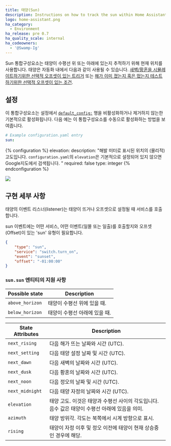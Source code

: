 ```yaml
---
title: 태양(Sun)
description: Instructions on how to track the sun within Home Assistant.
logo: home-assistant.png
ha_category:
  - Environment
ha_release: pre 0.7
ha_quality_scale: internal
ha_codeowners:
  - '@Swamp-Ig'
---
```


Sun 통합구성요소는 태양이 수평선 위 또는 아래에 있는지 추적하기 위해 현재 위치를 사용합니다.
태양은 자동화 내에서 다음과 같이 사용될 수 있습니다. 
[새벽/황혼을 시뮬레이트하기위한 선택적 오프셋이 있는 트리거][sun_trigger] 또는 [해가 이미 졌는지 혹은 떴는지 테스트하기위한 선택적 오프셋이 있는 조건][sun_condition].

[sun_trigger]: /docs/automation/trigger/#sun-trigger
[sun_condition]: /docs/scripts/conditions/#sun-condition

## 설정

이 통합구성요소는 설정에서 [`default_config:`](https://www.home-assistant.io/integrations/default_config/) 행을 비활성화하거나 제거하지 않는한 기본적으로 활성화됩니다. 다음 예는 이 통합구성요소를 수동으로 활성화하는 방법을 보여줍니다.

```yaml
# Example configuration.yaml entry
sun:
```

{% configuration %}
elevation:
  description: "해발 미터로 표시된 위치의 (물리적) 고도입니다. `configuration.yaml`의 `elevation`은 기본적으로 설정되어 있지 않으면 Google지도에서 검색됩니다. "
  required: false
  type: integer
{% endconfiguration %}

<p class='img'>
<img src='/images/screenshots/more-info-dialog-sun.png' />
</p>

## 구현 세부 사항

태양의 이벤트 리스너(listener)는 태양이 뜨거나 오프셋으로 설정될 때 서비스를 호출합니다.

sun 이벤트에는 어떤 서비스, 어떤 이벤트(일몰 또는 일출)를 호출할지와 오프셋(Offset)이 있는 'sun' 유형이 필요합니다. 


```json
{
    "type": "sun",
    "service": "switch.turn_on",
    "event": "sunset",
    "offset": "-01:00:00"
}
```

### `sun.sun` 엔티티의 지원 사항

| Possible state | Description |
| --------- | ----------- |
| `above_horizon` | 태양이 수평선 위에 있을 때.
| `below_horizon` | 태양이 수평선 아래에 있을 때.

| State Attributes | Description |
| --------- | ----------- |
| `next_rising` | 다음 해가 뜨는 날짜와 시간 (UTC).
| `next_setting` | 다음 태양 설정 날짜 및 시간 (UTC).
| `next_dawn` | 다음 새벽의 날짜와 시간 (UTC).
| `next_dusk` | 다음 황혼의 날짜와 시간 (UTC).
| `next_noon` | 다음 정오의 날짜 및 시간 (UTC).
| `next_midnight` | 다음 태양 자정의 날짜와 시간 (UTC).
| `elevation` |  태양 고도. 이것은 태양과 수평선 사이의 각도입니다. 음수 값은 태양이 수평선 아래에 있음을 의미.
| `azimuth` | 태양 방위각. 각도는 북쪽에서 시계 방향으로 표시.
| `rising` | 태양이 자정 이후 및 정오 이전에 태양이 현재 상승중인 경우에 해당.
